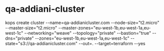 # qa-addiani-cluster
kops create cluster   --name=qa-addianicluster.com     --node-size="t2.micro"  --master-size="t2.micro" --master-zones="eu-west-1b,eu-west-1a,eu-west-1c"   --networking="weave"   --topology="private" --bastion="true"   --dns="private"  --zones="eu-west-1b,eu-west-1a,eu-west-1c" --state="s3://qa-addianicluster.com"    --out=.   --target=terraform --yes